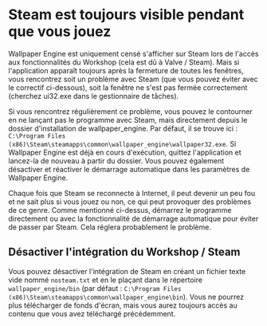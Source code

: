 # Steam est toujours visible pendant que vous jouez
Wallpaper Engine est uniquement censé s'afficher sur Steam lors de l'accès aux fonctionnalités du Workshop (cela est dû à Valve / Steam). Mais si l'application apparaît toujours après la fermeture de toutes les fenêtres, vous rencontrez soit un problème avec Steam (que vous pouvez éviter avec le correctif ci-dessous), soit la fenêtre ne s'est pas fermée correctement (cherchez ui32.exe dans le gestionnaire de tâches).

Si vous rencontrez régulièrement ce problème, vous pouvez le contourner en ne lançant pas le programme avec Steam, mais directement depuis le dossier d'installation de wallpaper_engine. Par défaut, il se trouve ici : `C:\Program Files (x86)\Steam\steamapps\common\wallpaper_engine\wallpaper32.exe`. Si Wallpaper Engine est déjà en cours d'exécution, quittez l'application et lancez-la de nouveau à partir du dossier. Vous pouvez également désactiver et réactiver le démarrage automatique dans les paramètres de Wallpaper Engine.

Chaque fois que Steam se reconnecte à Internet, il peut devenir un peu fou et ne sait plus si vous jouez ou non, ce qui peut provoquer des problèmes de ce genre. Comme mentionné ci-dessus, démarrez le programme directement ou avec la fonctionnalité de démarrage automatique pour éviter de passer par Steam. Cela réglera probablement le problème.

## Désactiver l'intégration du Workshop / Steam
Vous pouvez désactiver l'intégration de Steam en créant un fichier texte vide nommé `nosteam.txt` et en le plaçant dans le répertoire `wallpaper_engine/bin` (par défaut : `C:\Program Files (x86)\Steam\steamapps\common\wallpaper_engine\bin`). Vous ne pourrez plus télécharger de fonds d'écran, mais vous aurez toujours accès au contenu que vous avez téléchargé précédemment. 